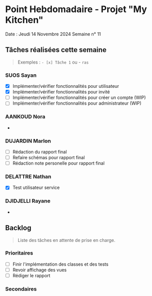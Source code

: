 # Point Hebdomadaire - Projet "My Kitchen"

Date : Jeudi 14 Novembre 2024
Semaine n° 11

## Tâches réalisées cette semaine

> Exemples : `- [x] Tâche 1` ou - `ras`

### SUOS Sayan

- [x] Implémenter/vérifier fonctionnalités pour utilisateur
- [x] Implémenter/vérifier fonctionnalités pour invité
- [ ] Implémenter/vérifier fonctionnalités pour créer un compte (WIP)
- [ ] Implémenter/vérifier fonctionnalités pour administrateur (WIP)

### AANKOUD Nora

-


### DUJARDIN Marlon

- [ ] Rédaction du rapport final
- [ ] Refaire schémas pour rapport final
- [ ] Rédaction note personelle pour rapport final

### DELATTRE Nathan


- [X] Test utilisateur service

### DJIDJELLI Rayane

-

## Backlog

> Liste des tâches en attente de prise en charge.

### Prioritaires

- [ ] Finir l'implémentation des classes et des tests
- [ ] Revoir affichage des vues
- [ ] Rédiger le rapport

### Secondaires
